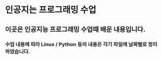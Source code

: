 인공지는 프로그래밍 수업
=======================
이곳은 인공지능 프로그래밍 수업때 배운 내용입니다.
-----------------------------------------------
### 수업 내용에 따라 Linux / Python 등의 내용은 각기 파일에 날짜별로 정리하였습니다.
